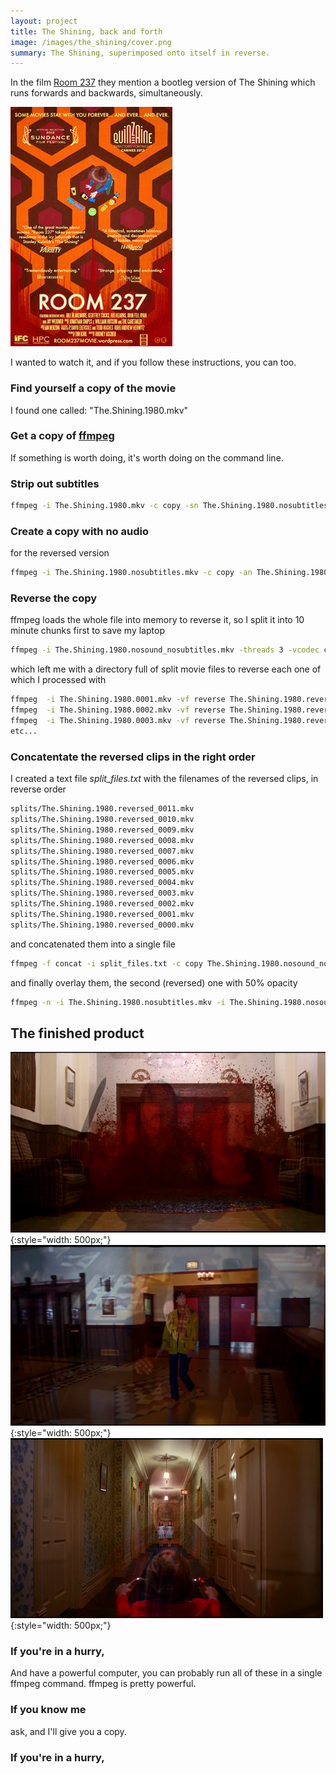 ```yaml
---
layout: project
title: The Shining, back and forth
image: /images/the_shining/cover.png
summary: The Shining, superimposed onto itself in reverse.
---
```


In the film [Room 237](https://en.wikipedia.org/wiki/Room_237) they mention a
bootleg version of The Shining which runs forwards and backwards, simultaneously.

![](/images/the_shining/Room_237_(2012_film).jpg)

I wanted to watch it, and if you follow these instructions, you can too.

### Find yourself a copy of the movie

I found one called: "The.Shining.1980.mkv"

### Get a copy of [ffmpeg](https://www.ffmpeg.org/)

If something is worth doing, it's worth doing on the command line.

### Strip out subtitles
```sh
ffmpeg -i The.Shining.1980.mkv -c copy -sn The.Shining.1980.nosubtitles.mkv
```

### Create a copy with no audio
for the reversed version
```sh
ffmpeg -i The.Shining.1980.nosubtitles.mkv -c copy -an The.Shining.1980.nosound_nosubtitles.mkv
```

### Reverse the copy
ffmpeg loads the whole file into memory to reverse it, so I split it into 10 minute
chunks first to save my laptop
```sh
ffmpeg -i The.Shining.1980.nosound_nosubtitles.mkv -threads 3 -vcodec copy -f segment -segment_time 600 The.Shining.1980.%04d.mp4
```

which left me with a directory full of split movie files to reverse each one
of which I processed with

```sh
ffmpeg  -i The.Shining.1980.0001.mkv -vf reverse The.Shining.1980.reversed_0001.mkv
ffmpeg  -i The.Shining.1980.0002.mkv -vf reverse The.Shining.1980.reversed_0002.mkv
ffmpeg  -i The.Shining.1980.0003.mkv -vf reverse The.Shining.1980.reversed_0003.mkv
etc...
```

### Concatentate the reversed clips in the right order

I created a text file *split_files.txt* with the filenames of the reversed clips,
in reverse order

```sh
splits/The.Shining.1980.reversed_0011.mkv
splits/The.Shining.1980.reversed_0010.mkv
splits/The.Shining.1980.reversed_0009.mkv
splits/The.Shining.1980.reversed_0008.mkv
splits/The.Shining.1980.reversed_0007.mkv
splits/The.Shining.1980.reversed_0006.mkv
splits/The.Shining.1980.reversed_0005.mkv
splits/The.Shining.1980.reversed_0004.mkv
splits/The.Shining.1980.reversed_0003.mkv
splits/The.Shining.1980.reversed_0002.mkv
splits/The.Shining.1980.reversed_0001.mkv
splits/The.Shining.1980.reversed_0000.mkv
```

and concatenated them into a single file
```sh
ffmpeg -f concat -i split_files.txt -c copy The.Shining.1980.nosound_nosubtitles_reversed.mkv
```

and finally overlay them, the second (reversed) one with 50% opacity

```sh
ffmpeg -n -i The.Shining.1980.nosubtitles.mkv -i The.Shining.1980.nosound_nosubtitles_reversed.mkv -filter_complex "[0:v]setsar=sar=1[v];[v][1]blend=all_mode='overlay':all_opacity=0.5" -movflags +faststart The.Shining.1980.combined.mkv
```

## The finished product

![](/images/the_shining/elevator.png){:style="width: 500px;"}
![](/images/the_shining/lobby.png){:style="width: 500px;"}
![](/images/the_shining/corridor.png){:style="width: 500px;"}

### If you're in a hurry,
And have a powerful computer, you can probably run all of these in a single
ffmpeg command. ffmpeg is pretty powerful.

### If you know me
ask, and I'll give you a copy.
### If you're in a hurry,
